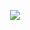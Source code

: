 <p align="center">
<img src="https://t3.ftcdn.net/jpg/05/63/83/66/240_F_563836604_eNiyIUSMPaDuXsdZ6GBMZb6vk0OFj5yV.jpg" />
</p>
